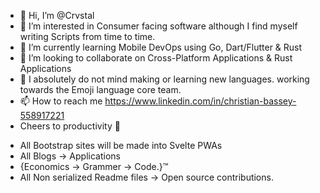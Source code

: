 - 👋 Hi, I’m @Crvstal
- 👀 I’m interested in Consumer facing software although I find myself writing Scripts from time to time.
- 🌱 I’m currently learning Mobile DevOps using Go, Dart/Flutter & Rust
- 💞️ I’m looking to collaborate on Cross-Platform Applications & Rust Applications 
- 🍷 I absolutely do not mind making or learning new languages. working towards the Emoji language core team.
- 📫 How to reach me https://www.linkedin.com/in/christian-bassey-558917221
- Cheers to productivity 🍷

<!---
Crvstal/Crvstal is a ✨ special ✨ repository because its `README.md` (this file) appears on your GitHub profile.
You can click the Preview link to take a look at your changes.
--->

- All Bootstrap sites will be made into Svelte PWAs
- All Blogs → Applications
- {Economics → Grammer → Code.}™
- All Non serialized Readme files → Open source contributions.
